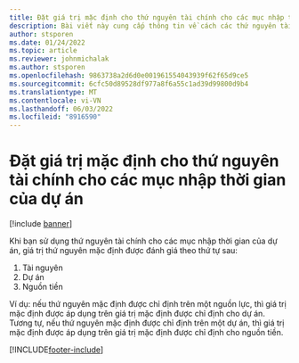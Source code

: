 ```yaml
---
title: Đặt giá trị mặc định cho thứ nguyên tài chính cho các mục nhập thời gian của dự án
description: Bài viết này cung cấp thông tin về cách các thứ nguyên tài chính mặc định được áp dụng cho các mục nhập thời gian.
author: stsporen
ms.date: 01/24/2022
ms.topic: article
ms.reviewer: johnmichalak
ms.author: stsporen
ms.openlocfilehash: 9863738a2d6d0e001961554043939f62f65d9ce5
ms.sourcegitcommit: 6cfc50d89528df977a8f6a55c1ad39d99800d9b4
ms.translationtype: MT
ms.contentlocale: vi-VN
ms.lasthandoff: 06/03/2022
ms.locfileid: "8916590"
---
```

# <a name="defaulting-financial-dimensions-for-project-time-entries"></a>Đặt giá trị mặc định cho thứ nguyên tài chính cho các mục nhập thời gian của dự án

[!include [banner](../includes/banner.md)]

Khi bạn sử dụng thứ nguyên tài chính cho các mục nhập thời gian của dự án, giá trị thứ nguyên mặc định được đánh giá theo thứ tự sau:

1. Tài nguyên
2. Dự án
3. Nguồn tiền

Ví dụ: nếu thứ nguyên mặc định được chỉ định trên một nguồn lực, thì giá trị mặc định được áp dụng trên giá trị mặc định được chỉ định cho dự án. Tương tự, nếu thứ nguyên mặc định được chỉ định trên một dự án, thì giá trị mặc định được áp dụng trên giá trị mặc định được chỉ định cho nguồn tiền.

[!INCLUDE[footer-include](../includes/footer-banner.md)]
